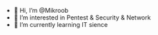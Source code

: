 - 👋 Hi, I’m @Mikroob
- 👀 I’m interested in Pentest & Security & Network
- 🌱 I’m currently learning IT sience
